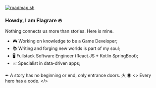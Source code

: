 [![roadmap.sh](https://api.roadmap.sh/v1-badge/wide/64cd1c230d755ccbebdaf969?variant=dark)](https://roadmap.sh)

### Howdy, I am Flagrare 🔥

Nothing connects us more than stories. Here is mine.

- 🎮 Working on knowledge to be a Game Developer;
- 📚 Writing and forging new worlds is part of my soul; 
- 🖥️ Fullstack Software Engineer (React.JS + Kotlin SpringBoot);
- 📈 Specialist in data-driven apps;

✒ A story has no beginning or end, only entrance doors. 火 ◉
<> Every hero has a code. </>
<!--
**Flagrare/flagrare** is a ✨ _special_ ✨ repository because its `README.md` (this file) appears on your GitHub profile.

Here are some ideas to get you started:

- 🔭 I’m currently working on ...
- 🌱 I’m currently learning ...
- 👯 I’m looking to collaborate on ...
- 🤔 I’m looking for help with ...
- 💬 Ask me about ...
- 📫 How to reach me: ...
- 😄 Pronouns: ...
- ⚡ Fun fact: ...
-->
